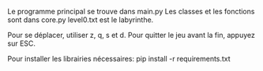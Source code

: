 Le programme principal se trouve dans main.py
Les classes et les fonctions sont dans core.py
level0.txt est le labyrinthe.

Pour se déplacer, utiliser z, q, s et d.
Pour quitter le jeu avant la fin, appuyez sur ESC.

Pour installer les librairies nécessaires: pip install -r requirements.txt
